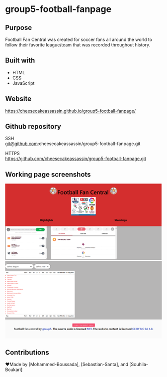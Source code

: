 # group5-football-fanpage

## Purpose
Football Fan Central was created for soccer fans all around the world to follow their favorite league/team that was recorded throughout history.


## Built with
* HTML
* CSS
* JavaScript


## Website 
https://cheesecakeassassin.github.io/group5-football-fanpage/

## Github repository 
SSH</br>
git@github.com:cheesecakeassassin/group5-football-fanpage.git

HTTPS</br>
https://github.com/cheesecakeassassin/group5-football-fanpage.git


## Working page screenshots 
<img src="./assets/images/Screenshot 2021-12-12 101058.png">
<img src="./assets/images/Screenshot 2021-12-12 101250.png">


## Contributions
❤️Made by [Mohammed-Boussada], [Sebastian-Santa], and [Souhila-Boukari]
